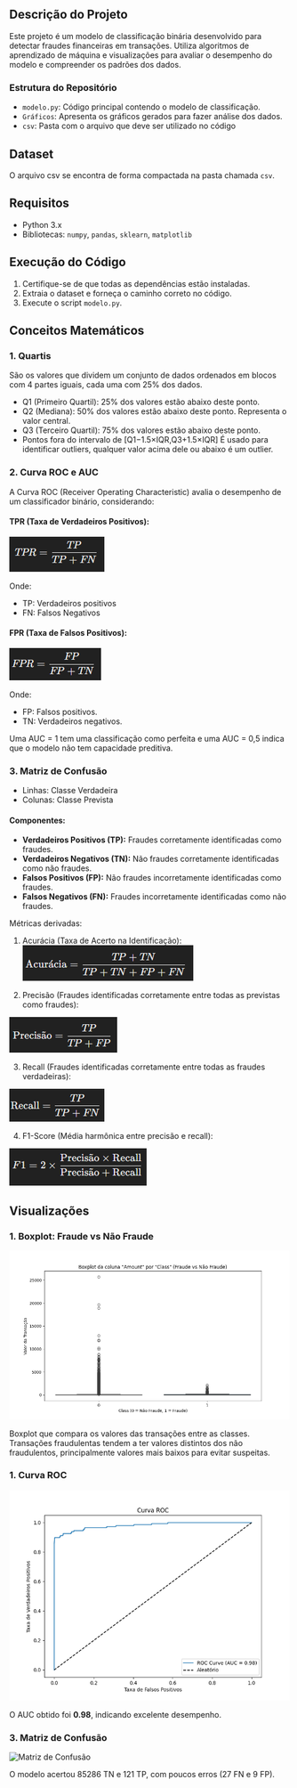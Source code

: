 ## Descrição do Projeto
Este projeto é um modelo de classificação binária desenvolvido para detectar fraudes financeiras em transações. Utiliza algoritmos de aprendizado de máquina e visualizações para avaliar o desempenho do modelo e compreender os padrões dos dados.

### Estrutura do Repositório
- `modelo.py`: Código principal contendo o modelo de classificação.
- `Gráficos`: Apresenta os gráficos gerados para fazer análise dos dados.
- `csv`: Pasta com o arquivo que deve ser utilizado no código 


## Dataset
O arquivo csv se encontra de forma compactada na pasta chamada `csv`.

## Requisitos
- Python 3.x
- Bibliotecas: `numpy`, `pandas`, `sklearn`, `matplotlib`

## Execução do Código
1. Certifique-se de que todas as dependências estão instaladas.
2. Extraia o dataset e forneça o caminho correto no código.
3. Execute o script `modelo.py`.

## Conceitos Matemáticos
### 1. Quartis
São os valores que dividem um conjunto de dados ordenados em blocos com 4 partes iguais, cada uma com 25% dos dados.

- Q1 (Primeiro Quartil): 25% dos valores estão abaixo deste ponto.
- Q2 (Mediana): 50% dos valores estão abaixo deste ponto. Representa o valor central.
- Q3 (Terceiro Quartil): 75% dos valores estão abaixo deste ponto.
- Pontos fora do intervalo de [Q1−1.5×IQR,Q3+1.5×IQR] É usado para identificar outliers, qualquer valor acima dele ou abaixo é um outlier.

### 2. Curva ROC e AUC 
A Curva ROC (Receiver Operating Characteristic) avalia o desempenho de um classificador binário, considerando:

#### <b> TPR (Taxa de Verdadeiros Positivos): </b>

![TPR](Imgs/tpr.png)

Onde:
- TP: Verdadeiros positivos
- FN: Falsos Negativos

#### <b>FPR (Taxa de Falsos Positivos):</b>

![FPR](Imgs/fpr.png)

Onde:

- FP: Falsos positivos.
- TN: Verdadeiros negativos.

Uma AUC = 1 tem uma classificação como perfeita e uma AUC = 0,5 indica que o modelo não tem capacidade preditiva.

### 3. Matriz de Confusão

- Linhas: Classe Verdadeira
- Colunas: Classe Prevista

#### Componentes:

- <b>Verdadeiros Positivos (TP):</b> Fraudes corretamente identificadas como fraudes.
- <b>Verdadeiros Negativos (TN):</b> Não fraudes corretamente identificadas como não fraudes.
- <b>Falsos Positivos (FP):</b> Não fraudes incorretamente identificadas como fraudes.
- <b>Falsos Negativos (FN):</b> Fraudes incorretamente identificadas como não fraudes.

Métricas derivadas:

1. Acurácia (Taxa de Acerto na Identificação):
![acuracia](Imgs/acuracia.png)

2. Precisão (Fraudes identificadas corretamente entre todas as previstas como fraudes):

![precisao](Imgs/precisao.png)

3. Recall (Fraudes identificadas corretamente entre todas as fraudes verdadeiras):

![recall](Imgs/recall.png)

4. F1-Score (Média harmônica entre precisão e recall):

![f1](Imgs/f1.png)

## Visualizações

### 1. Boxplot: Fraude vs Não Fraude
![Fraude vs Não Fraude](Graficos/fraudevsnafraude.png)

Boxplot que compara os valores das transações entre as classes. Transações fraudulentas tendem a ter valores distintos dos não fraudulentos, principalmente valores mais baixos para evitar suspeitas.

### 1. Curva ROC
![Curva ROC](Graficos/curvaROC.png)

 O AUC obtido foi **0.98**, indicando excelente desempenho.

### 3. Matriz de Confusão
![Matriz de Confusão](Graficos/matrizdeconfusão.png)

O modelo acertou 85286 TN e 121 TP, com poucos erros (27 FN e 9 FP).


